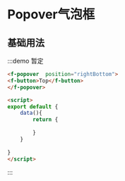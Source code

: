 # Popover气泡框


## 基础用法
:::demo 暂定
```html
<f-popover  position="rightBottom">
<f-button>Top</f-button>
</f-popover>

<script>
export default {
    data(){
        return {
          
        }
    }
 
}
</script>

```
:::
